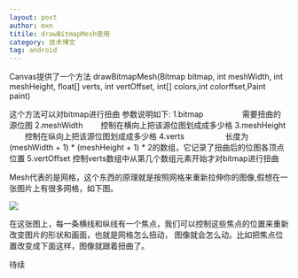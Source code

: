 ```yaml
---
layout: post
author: mxn
titile: drawBitmapMesh使用
category: 技术博文
tag: android
---
```


Canvas提供了一个方法
drawBitmapMesh(Bitmap bitmap, int meshWidth, int meshHeight, float[] verts, int vertOffset, int[] colors,int colorffset,Paint paint)

这个方法可以对bitmap进行扭曲
参数说明如下:
1.bitmap　　　　　需要扭曲的源位图
2.meshWidth 　　控制在横向上把该源位图划成成多少格
3.meshHeight 　　控制在纵向上把该源位图划成成多少格
4.verts 　　　　　长度为(meshWidth + 1) * (meshHeight + 1) * 2的数组，它记录了扭曲后的位图各顶点位置
5.vertOffset         控制verts数组中从第几个数组元素开始才对bitmap进行扭曲

Mesh代表的是网格，这个东西的原理就是按照网格来重新拉伸你的图像,假想在一张图片上有很多网格，如下图。

![](https://raw.githubusercontent.com/mxn21/mxn21.github.io/master/public/img/img121.png)

在这张图上，每一条横线和纵线有一个焦点，我们可以控制这些焦点的位置来重新改变图片的形状和画面，也就是网格怎么扭动，
图像就会怎么动。比如把焦点位置改变成下面这样，图像就跟着扭曲了。


待续

